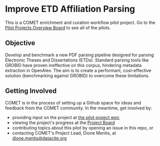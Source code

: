 # Improve ETD Affiliation Parsing

This is a COMET enrichment and curation workflow pilot project. Go to the [Pilot Projects Overview Board](https://github.com/orgs/cometadata/projects/14) to see all of the pilots.  

## Objective

Develop and benchmark a new PDF parsing pipeline designed for parsing Electronic Theses and Dissertations (ETDs). Standard parsing tools like GROBID have proven ineffective on this corpus, hindering metadata extraction in OpenAlex. The aim is to create a performant, cost-effective solution (benchmarking against GROBID) to overcome these limitations.

## Getting Involved 

COMET is in the process of setting up a Github space for ideas and feedback from the COMET community. In the meantime, get involved by: 
* providing input on the project at [the pilot project epic](https://github.com/cometadata/improve-etd-pdf-affiliation-parsing/issues/6)
* viewing the project's progress at the [Project Board](https://github.com/orgs/cometadata/projects/13)
* contributing topics about this pilot by opening an issue in this repo, or
* contacting COMET's Project Lead, Dione Mentis, at [dione.mentis@datacite.org](mailto:dione.mentis@datacite.org)
